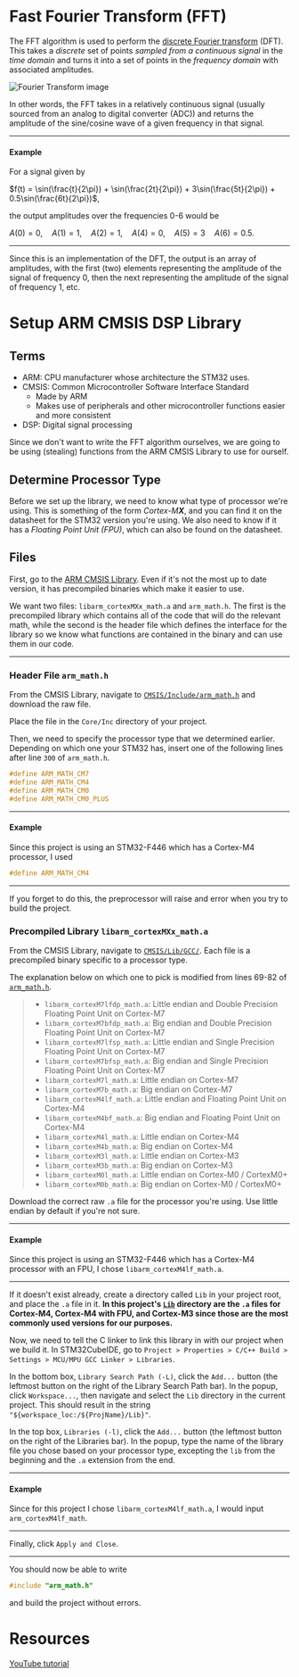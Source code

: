 # Fast Fourier Transform (FFT)

The FFT algorithm is used to perform the [discrete Fourier transform](https://en.wikipedia.org/wiki/Discrete_Fourier_transform) (DFT). This takes a *discrete* set of points *sampled from a continuous signal* in the *time domain* and turns it into a set of points in the *frequency domain* with associated amplitudes.

![Fourier Transform image](https://www.nti-audio.com/portals/0/pic/news/FFT-Time-Frequency-View-540.png)

In other words, the FFT takes in a relatively continuous signal (usually sourced from an analog to digital converter (ADC)) and returns the amplitude of the sine/cosine wave of a given frequency in that signal.

---

#### Example

For a signal given by 

$f(t) = \sin(\frac{t}{2\pi}) + \sin(\frac{2t}{2\pi}) + 3\sin(\frac{5t}{2\pi}) + 0.5\sin(\frac{6t}{2\pi})$,

the output amplitudes over the frequencies $0$-$6$ would be

$A(0) = 0, \quad A(1) = 1, \quad A(2) = 1, \quad A(4) = 0, \quad A(5) = 3 \quad A(6) = 0.5$.

---

Since this is an implementation of the DFT, the output is an array of amplitudes, with the first (two) elements representing the amplitude of the signal of frequency $0$, then the next representing the amplitude of the signal of frequency $1$, etc.

# Setup ARM CMSIS DSP Library

## Terms

- ARM: CPU manufacturer whose architecture the STM32 uses.
- CMSIS: Common Microcontroller Software Interface Standard
  - Made by ARM
  - Makes use of peripherals and other microcontroller functions easier and more consistent
- DSP: Digital signal processing

Since we don't want to write the FFT algorithm ourselves, we are going to be using (stealing) functions from the ARM CMSIS Library to use for ourself.

## Determine Processor Type

Before we set up the library, we need to know what type of processor we're using. This is something of the form *Cortex-M**X***, and you can find it on the datasheet for the STM32 version you're using. We also need to know if it has a *Floating Point Unit (FPU)*, which can also be found on the datasheet.

## Files

First, go to the [ARM CMSIS Library](https://github.com/ARM-software/CMSIS_4). Even if it's not the most up to date version, it has precompiled binaries which make it easier to use. 

We want two files: `libarm_cortexMXx_math.a` and `arm_math.h`. The first is the precompiled library which contains all of the code that will do the relevant math, while the second is the header file which defines the interface for the library so we know what functions are contained in the binary and can use them in our code.

---

### Header File `arm_math.h`

From the CMSIS Library, navigate to [`CMSIS/Include/arm_math.h`](https://github.com/ARM-software/CMSIS_4/blob/master/CMSIS/Include/arm_math.h) and download the raw file. 

Place the file in the `Core/Inc` directory of your project. 

Then, we need to specify the processor type that we determined earlier. Depending on which one your STM32 has, insert one of the following lines after line `300` of `arm_math.h`. 

```c
#define ARM_MATH_CM7
#define ARM_MATH_CM4
#define ARM_MATH_CM0
#define ARM_MATH_CM0_PLUS
```

---

#### Example

Since this project is using an STM32-F446 which has a Cortex-M4 processor, I used 
```c
#define ARM_MATH_CM4
```

---

If you forget to do this, the preprocessor will raise and error when you try to build the project.

### Precompiled Library `libarm_cortexMXx_math.a`

From the CMSIS Library, navigate to [`CMSIS/Lib/GCC/`](https://github.com/ARM-software/CMSIS_4/tree/master/CMSIS/Lib/GCC). Each file is a precompiled binary specific to a processor type.

The explanation below on which one to pick is modified from lines 69-82 of [`arm_math.h`](./Core/Inc/arm_math.h).

> - `libarm_cortexM7lfdp_math.a`: Little endian and Double Precision Floating Point Unit on Cortex-M7
> - `libarm_cortexM7bfdp_math.a`: Big endian and Double Precision Floating Point Unit on Cortex-M7
> - `libarm_cortexM7lfsp_math.a`: Little endian and Single Precision Floating Point Unit on Cortex-M7
> - `libarm_cortexM7bfsp_math.a`: Big endian and Single Precision Floating Point Unit on Cortex-M7
> - `libarm_cortexM7l_math.a`: Little endian on Cortex-M7
> - `libarm_cortexM7b_math.a`: Big endian on Cortex-M7
> - `libarm_cortexM4lf_math.a`: Little endian and Floating Point Unit on Cortex-M4
> - `libarm_cortexM4bf_math.a`: Big endian and Floating Point Unit on Cortex-M4
> - `libarm_cortexM4l_math.a`: Little endian on Cortex-M4
> - `libarm_cortexM4b_math.a`: Big endian on Cortex-M4
> - `libarm_cortexM3l_math.a`: Little endian on Cortex-M3
> - `libarm_cortexM3b_math.a`: Big endian on Cortex-M3
> - `libarm_cortexM0l_math.a`: Little endian on Cortex-M0 / CortexM0+
> - `libarm_cortexM0b_math.a`: Big endian on Cortex-M0 / CortexM0+

Download the correct raw `.a` file for the processor you're using. Use little endian by default if you're not sure.

---

#### Example

Since this project is using an STM32-F446 which has a Cortex-M4 processor with an FPU, I chose `libarm_cortexM4lf_math.a`.

---

If it doesn't exist already, create a directory called `Lib` in your project root, and place the `.a` file in it. **In this project's [`Lib`](./Lib/) directory are the `.a` files for Cortex-M4, Cortex-M4 with FPU, and Cortex-M3 since those are the most commonly used versions for our purposes.**

Now, we need to tell the C linker to link this library in with our project when we build it. In STM32CubeIDE, go to `Project > Properties > C/C++ Build > Settings > MCU/MPU GCC Linker > Libraries`. 

In the bottom box, `Library Search Path (-L)`, click the `Add...` button (the leftmost button on the right of the Library Search Path bar). In the popup, click `Workspace...`, then navigate and select the `Lib` directory in the current project. This should result in the string `"${workspace_loc:/${ProjName}/Lib}"`.

In the top box, `Libraries (-l)`, click the `Add...` button (the leftmost button on the right of the Libraries bar). In the popup, type the name of the library file you chose based on your processor type, excepting the `lib` from the beginning and the `.a` extension from the end.

---

#### Example

Since for this project I chose `libarm_cortexM4lf_math.a`, I would input `arm_cortexM4lf_math`.

---

Finally, click `Apply and Close`. 

---

You should now be able to write
```c
#include "arm_math.h"
```
and build the project without errors.

# Resources

[YouTube tutorial](https://www.youtube.com/watch?v=d1KvgOwWvkM)